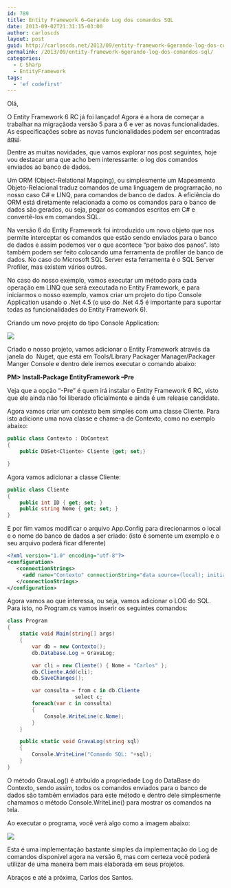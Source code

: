 ```yaml
---
id: 789
title: Entity Framework 6–Gerando Log dos comandos SQL
date: 2013-09-02T21:31:15-03:00
author: carloscds
layout: post
guid: http://carloscds.net/2013/09/entity-framework-6gerando-log-dos-comandos-sql/
permalink: /2013/09/entity-framework-6gerando-log-dos-comandos-sql/
categories:
  - C Sharp
  - EntityFramework
tags:
  - 'ef codefirst'
---
```

Olá,

O Entity Framework 6 RC já foi lançado! Agora é a hora de começar a trabalhar na migraçãoda versão 5 para a 6 e ver as novas funcionalidades. As especificações sobre as novas funcionalidades podem ser encontradas [aqui](https://docs.microsoft.com/en-us/ef/ef6/what-is-new/past-releases).

Dentre as muitas novidades, que vamos explorar nos post seguintes, hoje vou destacar uma que acho bem interessante: o log dos comandos enviados ao banco de dados.

Um ORM (Object-Relational Mapping), ou simplesmente um Mapeamento Objeto-Relacional traduz comandos de uma linguagem de programação, no nosso caso C# e LINQ, para comandos de banco de dados. A eficiência do ORM está diretamente relacionada a como os comandos para o banco de dados são gerados, ou seja, pegar os comandos escritos em C# e convertê-los em comandos SQL.

Na versão 6 do Entity Framework foi introduzido um novo objeto que nos permite interceptar os comandos que estão sendo enviados para o banco de dados e assim podemos ver o que acontece “por baixo dos panos”. Isto também podem ser feito colocando uma ferramenta de profiler de banco de dados. No caso do Microsoft SQL Server esta ferramenta é o SQL Server Profiler, mas existem vários outros.

No caso do nosso exemplo, vamos executar um método para cada operação em LINQ que será executada no Entity Framework, e para iniciarmos o nosso exemplo, vamos criar um projeto do tipo Console Application usando o .Net 4.5 (o uso do .Net 4.5 é importante para suportar todas as funcionalidades do Entity Framework 6).

Criando um novo projeto do tipo Console Application:

![]( wp-content/uploads/2013/09/SNAGHTML476eb6022.png)

Criado o nosso projeto, vamos adicionar o Entity Framework através da janela do  Nuget, que está em Tools/Library Packager Manager/Packager Manger Console e dentro dele iremos executar o comando abaixo:

**PM> Install-Package EntityFramework –Pre**

Veja que a opção “-Pre” é quem irá instalar o Entity Framework 6 RC, visto que ele ainda não foi liberado oficialmente e ainda é um release candidate.

Agora vamos criar um contexto bem simples com uma classe Cliente. Para isto adicione uma nova classe e chame-a de Contexto, como no exemplo abaixo:

```csharp
public class Contexto : DbContext
{
    public DbSet<Cliente> Cliente {get; set;}

}
```
Agora vamos adicionar a classe Cliente:

```csharp
public class Cliente
{
    public int ID { get; set; }
    public string Nome { get; set; }
}
```

E por fim vamos modificar o arquivo App.Config para direcionarmos o local e o nome do banco de dados a ser criado: (isto é somente um exemplo e o seu arquivo poderá ficar diferente)

```xml
<?xml version="1.0" encoding="utf-8"?>
<configuration>
   <connectionStrings>
     <add name="Contexto" connectionString="data source=(local); initial catalog=EFLog; integrated security=true;" providerName="System.Data.SqlClient"/>
   </connectionStrings>
</configuration>
``` 
Agora vamos ao que interessa, ou seja, vamos adicionar o LOG do SQL. Para isto, no Program.cs vamos inserir os seguintes comandos:

```csharp
class Program
{
    static void Main(string[] args)
    {
        var db = new Contexto();
        db.Database.Log = GravaLog;

        var cli = new Cliente() { Nome = "Carlos" };
        db.Cliente.Add(cli);
        db.SaveChanges();

        var consulta = from c in db.Cliente
                      select c;
        foreach(var c in consulta)
        {
            Console.WriteLine(c.Nome);
        }
    }

    public static void GravaLog(string sql)
    {
        Console.WriteLine("Comando SQL: "+sql);
    }
}
```     
O método GravaLog() é atrbuído a propriedade Log do DataBase do Contexto, sendo assim, todos os comandos enviados para o banco de dados são também enviados para este método e dentro dele simplesmente chamamos o método Console.WriteLine() para mostrar os comandos na tela.

Ao executar o programa, você verá algo como a imagem abaixo:

![]( wp-content/uploads/2013/09/SNAGHTML47817c48_thumb2.png)

Esta é uma implementação bastante simples da implementação do Log de comandos disponível agora na versão 6, mas com certeza você poderá utilizar de uma maneira bem mais elaborada em seus projetos.

Abraços e até a próxima,
Carlos dos Santos.